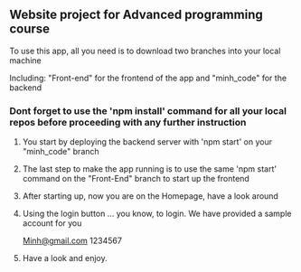 ## Website project for Advanced programming course
To use this app, all you need is to download two branches into your local machine

Including: "Front-end" for the frontend of the app and "minh_code" for the backend
### Dont forget to use the 'npm install' command for all your local repos before proceeding with any further instruction

1. You start by deploying the backend server with 'npm start' on your "minh_code" branch
2. The last step to make the app running is to use the same 'npm start' command on the "Front-End" branch to start up the frontend
3. After starting up, now you are on the Homepage, have a look around
4. Using the login button ... you know, to login. We have provided a sample account for you

   Minh@gmail.com
   1234567
6. Have a look and enjoy.
   
